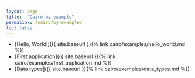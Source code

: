 ```yaml
---
layout: page
title:  "Cairo by example"
permalink: /cairo/by-example/
toc: false
---
```


- [Hello, World!]({{ site.baseurl }}{% link cairo/examples/hello_world.md %})
- [First application]({{ site.baseurl }}{% link cairo/examples/first_application.md %})
- [Data types]({{ site.baseurl }}{% link cairo/examples/data_types.md %})